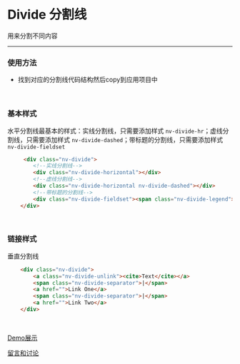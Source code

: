 # Divide 分割线

用来分割不同内容

---

### 使用方法

+ 找到对应的分割线代码结构然后copy到应用项目中

<br/>

### 基本样式

水平分割线最基本的样式：实线分割线，只需要添加样式 `nv-divide-hr`；虚线分割线，只需要添加样式 `nv-divide-dashed`；带标题的分割线，只需要添加样式 `nv-divide-fieldset`

```html
     <div class="nv-divide">
        <!--实线分割线-->
        <div class="nv-divide-horizontal"></div>
        <!--虚线分割线-->
        <div class="nv-divide-horizontal nv-divide-dashed"></div>
        <!--带标题的分割线-->
        <div class="nv-divide-fieldset"><span class="nv-divide-legend">TEXT</span></div>
    </div>
```

<br/>

### 链接样式

垂直分割线

```html
    <div class="nv-divide">
        <a class="nv-divide-unlink"><cite>Text</cite></a>
        <span class="nv-divide-separator">|</span>
        <a href="">Link One</a>
        <span class="nv-divide-separator">|</span>
        <a href="">Link Two</a>
    </div>
```
<br/>

[Demo展示](http://gtp-nv.jd.com/docs?languageCode=CN&columnUid=41c513f9dd334a1ebb0fbbd76d71e973&directoryUid=96ce09c82c0c4a859580db435d93a5b6&directoryName=Divide%20%E5%88%86%E5%89%B2%E7%BA%BF)

[留言和讨论](https://github.com/guguaihaha/nv-source/issues/21)

    